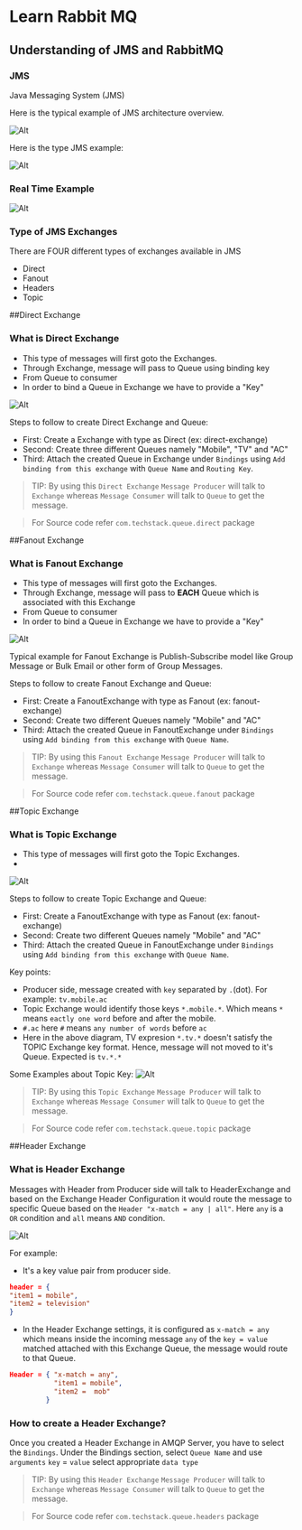 # Learn Rabbit MQ

## Understanding of JMS and RabbitMQ

### JMS
Java Messaging System (JMS)

Here is the typical example of JMS architecture overview. 

![Alt](images/JavaMessageOverview.png)

Here is the type JMS example:

![Alt](images/JmsExample.png)

### Real Time Example

![Alt](images/RealTimeExample.png)

### Type of JMS Exchanges
There are FOUR different types of exchanges available in JMS
 - Direct
 - Fanout
 - Headers
 - Topic
 
##Direct Exchange
### What is Direct Exchange
- This type of messages will first goto the Exchanges.
- Through Exchange, message will pass to Queue using binding key
- From Queue to consumer
- In order to bind a Queue in Exchange we have to provide a "Key"

![Alt](images/DirectExchange.png)

Steps to follow to create Direct Exchange and Queue:
- First: Create a Exchange with type as Direct (ex: direct-exchange)
- Second: Create three different Queues namely "Mobile", "TV" and "AC"
- Third: Attach the created Queue in Exchange under `Bindings` using `Add binding from this exchange` with `Queue Name` and `Routing Key`.

>TIP: By using this `Direct Exchange` `Message Producer` will talk to `Exchange` whereas `Message Consumer` will talk to `Queue` to get the message.

> For Source code refer `com.techstack.queue.direct` package

##Fanout Exchange
### What is Fanout Exchange
- This type of messages will first goto the Exchanges.
- Through Exchange, message will pass to **EACH** Queue which is associated with this Exchange
- From Queue to consumer
- In order to bind a Queue in Exchange we have to provide a "Key"

![Alt](images/FanoutExchange.png)

Typical example for Fanout Exchange is Publish-Subscribe model like Group Message or Bulk Email or other form of Group Messages.  

Steps to follow to create Fanout Exchange and Queue:
- First: Create a FanoutExchange with type as Fanout (ex: fanout-exchange)
- Second: Create two different Queues namely "Mobile" and "AC"
- Third: Attach the created Queue in FanoutExchange under `Bindings` using `Add binding from this exchange` with `Queue Name`.

>TIP: By using this `Fanout Exchange` `Message Producer` will talk to `Exchange` whereas `Message Consumer` will talk to `Queue` to get the message.

> For Source code refer `com.techstack.queue.fanout` package

##Topic Exchange
### What is Topic Exchange
- This type of messages will first goto the Topic Exchanges.
- 
![Alt](images/TopicExchange.png)


Steps to follow to create Topic Exchange and Queue:
- First: Create a FanoutExchange with type as Fanout (ex: fanout-exchange)
- Second: Create two different Queues namely "Mobile" and "AC"
- Third: Attach the created Queue in FanoutExchange under `Bindings` using `Add binding from this exchange` with `Queue Name`.

Key points:
- Producer side, message created with `key` separated by `.`(dot). For example: `tv.mobile.ac`
- Topic Exchange would identify those keys `*.mobile.*`. Which means `*` means `eactly one word` before and after the mobile.
- `#.ac` here `#` means `any number of words` before `ac`
- Here in the above diagram, TV expresion `*.tv.*` doesn't satisfy the TOPIC Exchange key format. Hence, message will not 
moved to it's Queue. Expected is `tv.*.*`

Some Examples about Topic Key:
![Alt](images/TopicExamples.png)

>TIP: By using this `Topic Exchange` `Message Producer` will talk to `Exchange` whereas `Message Consumer` will talk to `Queue` to get the message.

> For Source code refer `com.techstack.queue.topic` package

##Header Exchange
### What is Header Exchange
Messages with Header from Producer side will talk to HeaderExchange and based on the Exchange Header Configuration it would
route the message to specific Queue based on the `Header "x-match = any | all"`. Here `any` is a `OR` condition and `all` means `AND` condition.

![Alt](images/HeaderExchange.png)

For example: 
* It's a key value pair from producer side.
```json
header = {
"item1 = mobile",
"item2 = television"
}
```
* In the Header Exchange settings, it is configured as `x-match = any` which means inside the incoming message
`any` of the `key = value` matched attached with this Exchange Queue, the message would route to that Queue.
```json
Header = { "x-match = any",
           "item1 = mobile",
           "item2 =  mob"
         }
```

### How to create a Header Exchange?
Once you created a Header Exchange in AMQP Server, you have to select the `Bindings`. Under the Bindings section, select `Queue Name` and use `arguments` `key` = `value` select 
appropriate `data type`

>TIP: By using this `Header Exchange` `Message Producer` will talk to `Exchange` whereas `Message Consumer` will talk to `Queue` to get the message.

> For Source code refer `com.techstack.queue.headers` package
